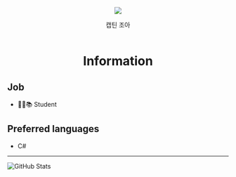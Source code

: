 <div align="center">
<p>
    <img src="https://i.imgur.com/OIXca2p.png">
</p>
캡틴 조아<br><br>
<h1>Information</h1>
</div>

## Job
- 👨‍💼📚 Student

## Preferred languages
- C#
------
![GitHub Stats](https://github-readme-stats.vercel.app/api?username=pid011&show_icons=true&theme=synthwave)<br /> 
